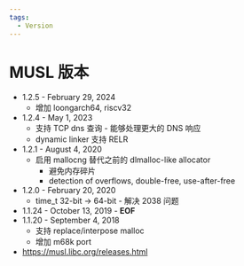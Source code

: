 ```yaml
---
tags:
  - Version
---
```


# MUSL 版本

- 1.2.5 - February 29, 2024
  - 增加 loongarch64, riscv32
- 1.2.4 - May 1, 2023
  - 支持 TCP dns 查询 - 能够处理更大的 DNS 响应
  - dynamic linker 支持 RELR
- 1.2.1 - August 4, 2020
  - 启用 mallocng 替代之前的 dlmalloc-like allocator
    - 避免内存碎片
    - detection of overflows, double-free, use-after-free
- 1.2.0 - February 20, 2020
  - time_t 32-bit -> 64-bit - 解决 2038 问题
- 1.1.24 - October 13, 2019 - **EOF**
- 1.1.20 - September 4, 2018
  - 支持 replace/interpose malloc
  - 增加 m68k port
- https://musl.libc.org/releases.html
